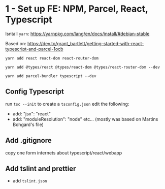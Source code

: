 # 1 - Set up FE: NPM, Parcel, React, Typescript

Isntall `yarn`: https://yarnpkg.com/lang/en/docs/install/#debian-stable

Based on: https://dev.to/grant_bartlett/getting-started-with-react-typescript-and-parcel-1ocb

```
yarn add react react-dom react-router-dom

yarn add @types/react @types/react-dom @types/react-router-dom --dev
```

```
yarn add parcel-bundler typescript --dev

```

## Config Typescript

run `tsc --init` to create a `tsconfig.json`
edit the following:

- add: "jsx": "react"
- add: "moduleResolution": "node"
  etc... (mostly was based on Martins Bohgard's file)

## Add .gitignore

copy one form internets about typescript/react/webapp

## Add tslint and prettier

- add `tslint.json`
